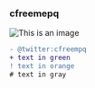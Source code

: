 ### cfreemepq
![This is an image](https://cdn.discordapp.com/attachments/755957691381186560/948708519622885476/1644620817157.gif)

```diff
- @twitter:cfreempq
+ text in green
! text in orange
# text in gray
```
